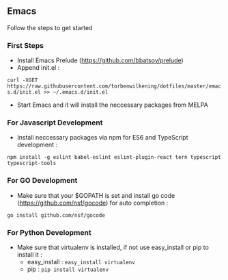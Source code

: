 

## Emacs ##




Follow the steps to get started
### First Steps ###
* Install Emacs Prelude (https://github.com/bbatsov/prelude)
* Append init.el :

`curl -XGET https://raw.githubusercontent.com/torbenwilkening/dotfiles/master/emacs.d/init.el >> ~/.emacs.d/init.el`
* Start Emacs and it will install the neccessary packages from MELPA
### For Javascript Development ###
* Install neccessary packages via npm for ES6 and TypeScript development :

`npm install -g eslint babel-eslint eslint-plugin-react tern typescript typescript-tools`
### For GO Development ###
* Make sure that your $GOPATH is set and install go code (https://github.com/nsf/gocode) for auto completion :

`go install github.com/nsf/gocode`
### For Python Development ###
* Make sure that virtualenv is installed, if not use easy_install or pip to install it :
  * easy_install : `easy_install virtualenv`
  * pip : `pip install virtualenv`
